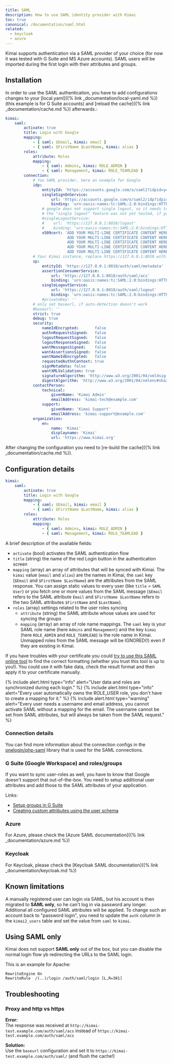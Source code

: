 ```yaml
---
title: SAML
description: How to use SAML identity provider with Kimai
toc: true
canonical: /documentation/saml.html
related:
  - keycloak
  - azure
---
```


Kimai supports authentication via a SAML provider of your choice (for now it was tested with G Suite and MS Azure accounts).
SAML users will be imported during the first login with their attributes and groups.

## Installation

In order to use the SAML authentication, you have to add configurations changes to your
[local.yaml]({% link _documentation/local-yaml.md %}) (this example is for G Suite accounts)
and [reload the cache]({% link _documentation/cache.md %}) afterwards.:

```yaml
kimai:
    saml:
        activate: true
        title: Login with Google
        mapping:
            - { saml: $Email, kimai: email }
            - { saml: $FirstName $LastName, kimai: alias }
        roles:
            attribute: Roles
            mapping:
                - { saml: Admins, kimai: ROLE_ADMIN }
                - { saml: Management, kimai: ROLE_TEAMLEAD }
        connection:
            # You SAML provider, here an example for Google
            idp:
                entityId: 'https://accounts.google.com/o/saml2?idpid=your-google-id'
                singleSignOnService:
                    url: 'https://accounts.google.com/o/saml2/idp?idpid=your-google-id'
                    binding: 'urn:oasis:names:tc:SAML:2.0:bindings:HTTP-Redirect'
                # google does not support single logout, so it needs to be commented
                # the "single logout" feature was not yet tested, if you want to help, please let me know!
                #singleLogoutService:
                #    url: 'https://127.0.0.1:8010/logout'
                #    binding: 'urn:oasis:names:tc:SAML:2.0:bindings:HTTP-Redirect'
                x509cert: 'ADD YOUR MULTI-LINE CERTIFICATE CONTENT HERE
                           ADD YOUR MULTI-LINE CERTIFICATE CONTENT HERE
                           ADD YOUR MULTI-LINE CERTIFICATE CONTENT HERE
                           ADD YOUR MULTI-LINE CERTIFICATE CONTENT HERE
                           ADD YOUR MULTI-LINE CERTIFICATE CONTENT HERE'
            # Your Kimai instance, replace https://127.0.0.1:8010 with your base URL
            sp:
                entityId: 'https://127.0.0.1:8010/auth/saml/metadata'
                assertionConsumerService:
                    url: 'https://127.0.0.1:8010/auth/saml/acs'
                    binding: 'urn:oasis:names:tc:SAML:2.0:bindings:HTTP-POST'
                singleLogoutService:
                    url: 'https://127.0.0.1:8010/auth/saml/logout'
                    binding: 'urn:oasis:names:tc:SAML:2.0:bindings:HTTP-Redirect'
                #privateKey: ''
            # only set baseurl, if auto-detection doesn't work
            #baseurl: ''
            strict: true
            debug: true
            security:
                nameIdEncrypted:       false
                authnRequestsSigned:   false
                logoutRequestSigned:   false
                logoutResponseSigned:  false
                wantMessagesSigned:    false
                wantAssertionsSigned:  false
                wantNameIdEncrypted:   false
                requestedAuthnContext: true
                signMetadata: false
                wantXMLValidation: true
                signatureAlgorithm: 'http://www.w3.org/2001/04/xmldsig-more#rsa-sha256'
                digestAlgorithm: 'http://www.w3.org/2001/04/xmlenc#sha256'
            contactPerson:
                technical:
                    givenName: 'Kimai Admin'
                    emailAddress: 'kimai-tech@example.com'
                support:
                    givenName: 'Kimai Support'
                    emailAddress: 'kimai-support@example.com'
            organization:
                en:
                    name: 'Kimai'
                    displayname: 'Kimai'
                    url: 'https://www.kimai.org'
```  

After changing the configuration you need to [re-build the cache]({% link _documentation/cache.md %}).

## Configuration details

```yaml
kimai:
    saml:
        activate: true
        title: Login with Google
        mapping:
            - { saml: $Email, kimai: email }
            - { saml: $FirstName $LastName, kimai: alias }
        roles:
            attribute: Roles
            mapping:
                - { saml: Admins, kimai: ROLE_ADMIN }
                - { saml: Management, kimai: ROLE_TEAMLEAD }
```

A brief description of the available fields:
- `activate` (bool) activates the SAML authentication flow
- `title` (string) the name of the red Login button in the authentication screen
- `mapping` (array) an array of attributes that will be synced with Kimai. The `kimai` value (`email` and `alias`) are the names in Kimai, the `saml` key (`$Email` and `$FirstName $LastName`) are the attributes from the SAML response. You can assign static values to every user (like `title` = `SAML User`) or you fetch one or more values from the SAML message (`$Email` refers to the SAML attribute `Email` and `$FirstName $LastName` refers to the two SAML attributes `$FirstName` and `$LastName`).
- `roles` (array) settings related to the user roles syncing
    - `attribute` (string) the SAML attribute whose values are used for syncing the groups
    - `mapping` (array) an array of role name mappings. The `saml` key is your SAML role name (here `Admins` and `Management`) and the key `kimai` (here `ROLE_ADMIN` and `ROLE_TEAMLEAD`) is the role name in Kimai. Unmapped roles from the SAML message will be IGNORED(!) even if they are existing in Kimai.

If you have troubles with your certificate you could [try to use this SAML online tool](https://www.samltool.com/format_x509cert.php) to find the correct formatting (whether you trust this tool is up to you!). You could use it with fake data, check the result format and then apply it to your certificate manually.

{% include alert.html type="info" alert="User data and roles are synchronized during each login." %}
{% include alert.html type="info" alert="Every user automatically owns the ROLE_USER role, you don't have to create a mapping for it." %}
{% include alert.html type="warning" alert="Every user needs a username and email address, you cannot activate SAML without a mapping for the email. The username cannot be set from SAML attributes, but will always be taken from the SAML request." %}

### Connection details

You can find more information about the connection configs in the [onelogin/php-saml](https://github.com/onelogin/php-saml#how-it-works) library that is used for the SAML connections.

### G Suite (Google Workspace) and roles/groups

If you want to sync user-roles as well, you have to know that Google doesn't support that out-of-the-box.
You need to setup additional user attributes and add those to the SAML attributes of your application.

Links:
- [Setup groups in G Suite](https://www.dynatrace.com/support/help/how-to-use-dynatrace/user-management-and-sso/manage-users-and-groups-with-saml/saml-gsuite/#preparing-group-mapping)
- [Creating custom attributes using the user schema](https://support.google.com/cloudidentity/answer/6327792?hl=en&ref_topic=7558947)

### Azure

For Azure, please check the [Azure SAML documentation]({% link _documentation/azure.md %})

### Keycloak

For Keycloak, please check the [Keycloak SAML documentation]({% link _documentation/keycloak.md %})

## Known limitations

A manually registered user can login via SAML, but his account is then migrated to **SAML only**,
so he can't log in via password any longer.
Additional all configured SAML attributes will be applied.
To change such an account back to "password login", you need to update the `auth` column in the `kimai2_users` table and set the value from `saml` to `kimai`.

## Using SAML only

Kimai does not support **SAML only** out of the box, but you can disable the normal login flow yb redirecting the URLs to the SAML login.

This is an example for Apache:

```
RewriteEngine On
RewriteRule  /(..)/login /auth/saml/login [L,R=301]
```

## Troubleshooting

### Proxy and http vs https

**Error:**  
The response was received at `http://kimai-test.example.com/auth/saml/acs` instead of `https://kimai-test.example.com/auth/saml/acs`

**Solution:**  
Use the `baseurl` configuration and set it to `https://kimai-test.example.com/auth/saml/` (and flush the cache!)
